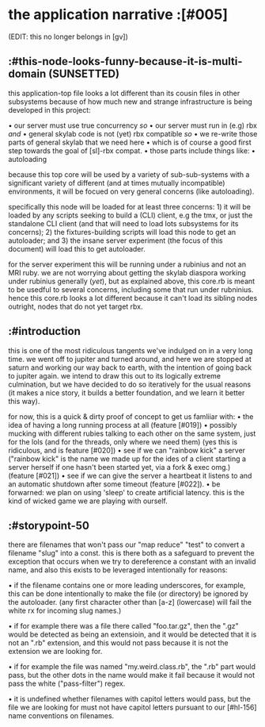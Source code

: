 # the application narrative :[#005]

(EDIT: this no longer belongs in [gv])

## :#this-node-looks-funny-because-it-is-multi-domain (SUNSETTED)

this application-top file looks a lot different than its cousin files
in other subsystems because of how much new and strange infrastructure
is being developed in this project:

• our server must use true concurrency *so*
• our server must run in (e.g) rbx *and*
• general skylab code is not (yet) rbx compatible *so*
• we re-write those parts of general skylab that we need here
 • which is of course a good first step towards the goal of [sl]-rbx compat.
• those parts include things like:
 • autoloading

because this top core will be used by a variety of sub-sub-systems with a
significant variety of different (and at times mutually incompatible)
environments, it will be focued on very general concerns (like autoloading).

specifically this node will be loaded for at least three concerns: 1) it
will be loaded by any scripts seeking to build a (CLI) client, e.g the tmx,
or just the standalone CLI client (and that will need to load lots subsystems
for its concerns); 2) the fixtures-building scripts will load this node to
get an autoloader; and 3) the insane server experiment (the focus of this
document) will load this to get autoloader.

for the server experiment this will be running under a rubinius and not an
MRI ruby. we are not worrying about getting the skylab diaspora working under
rubinius generally (*yet*), but as explained above, this core.rb is meant to
be usedful to several concerns, including some that run under rubninius. hence
this core.rb looks a lot different because it can't load its sibling nodes
outright, nodes that do not yet target rbx.
## :#introduction

this is one of the most ridiculous tangents we've indulged on in a very long
time. we went off to jupiter and turned around, and here we are stopped at
saturn and working our way back to earth, with the intention of going back to
jupiter again. we intend to draw this out to its logically extreme culmination,
but we have decided to do so iteratively for the usual reasons (it makes a nice
story, it builds a better foundation, and we learn it better this way).

for now, this is a quick & dirty proof of concept to get us famliiar with:
  • the idea of having a long running process at all (feature [#019])
  • possibly mucking with different rubies talking to each other on
    the same system, just for the lols (and for the threads, only where
    we need them) (yes this is ridiculous, and is feature [#020])
  • see if we can "rainbow kick" a server ("rainbow kick" is the name we made
    up for the ides of a client starting a server herself if one hasn't been
    started yet, via a fork & exec omg.) (feature [#021])
  • see if we can give the server a heartbeat it listens to and an automatic
    shutdown after some timeout (feature [#022]).
  • be forwarned: we plan on using 'sleep' to create artificial latency.
    this is the kind of wicked game we are playing with ourself.



## :#storypoint-50

there are filenames that won't pass our "map reduce" "test" to convert a
filename "slug" into a const. this is there both as a safeguard to prevent
the exception that occurs when we try to dereference a constant with an
invalid name, and also this exists to be leveraged intentionally for reasons:

• if the filename contains one or more leading underscores, for example, this
  can be done intentionally to make the file (or directory) be ignored by the
  autoloader. (any first character other than [a-z] (lowercase) will fail the
  white rx for incoming slug names.)

• if for example there was a file there called "foo.tar.gz", then the ".gz"
  would be detected as being an extensioin, and it would be detected that it
  is not an ".rb" extension, and this would not pass because it is not the
  extension we are looking for.

• if for example the file was named "my.weird.class.rb", the ".rb" part would
  pass, but the other dots in the name would make it fail because it would not
  pass the white ("pass-filter") regex.

• it is undefined whether filenames with capitol letters would pass, but the
  file we are looking for must not have capitol letters pursuant to our
  [#hl-156] name conventions on filenames.
